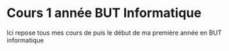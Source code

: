 # Cours 1 année BUT Informatique

Ici repose tous mes cours de puis le début de ma première année en BUT informatique

